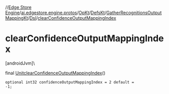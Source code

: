 //[Edge Store Engine](../../../../../../index.md)/[ai.edgestore.engine.protos](../../../../index.md)/[OpKt](../../../index.md)/[DefsKt](../../index.md)/[GatherRecognitionsOutputMappingKt](../index.md)/[Dsl](index.md)/[clearConfidenceOutputMappingIndex](clear-confidence-output-mapping-index.md)

# clearConfidenceOutputMappingIndex

[androidJvm]\

final [Unit](https://kotlinlang.org/api/latest/jvm/stdlib/kotlin/-unit/index.html)[clearConfidenceOutputMappingIndex](clear-confidence-output-mapping-index.md)()

<code>optional int32 confidenceOutputMappingIndex = 2 default = -1;</code>
